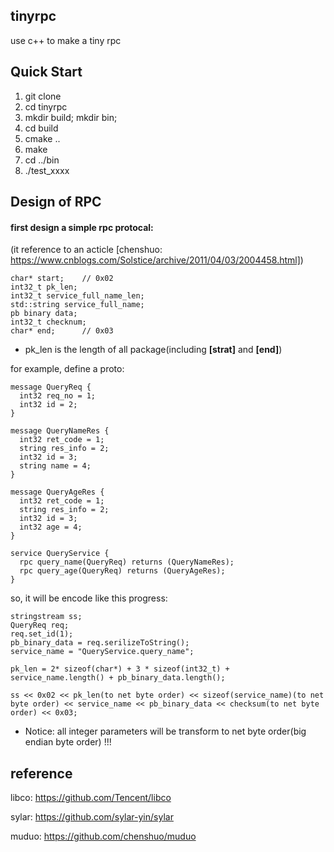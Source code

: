 ## tinyrpc
use c++ to make a tiny rpc

## Quick Start

1. git clone
2. cd tinyrpc
3. mkdir build; mkdir bin;
4. cd build
5. cmake ..
6. make
7. cd ../bin
8. ./test_xxxx

## Design of RPC
#### first design a simple rpc protocal:
(it reference to an acticle [chenshuo: https://www.cnblogs.com/Solstice/archive/2011/04/03/2004458.html])

```
char* start;    // 0x02
int32_t pk_len;
int32_t service_full_name_len;
std::string service_full_name;
pb binary data;
int32_t checknum;
char* end;      // 0x03
```
- pk_len is the length of all package(including **[strat]** and **[end]**)


for example, define a proto:
```
message QueryReq {
  int32 req_no = 1;
  int32 id = 2;
}

message QueryNameRes {
  int32 ret_code = 1;
  string res_info = 2;
  int32 id = 3;
  string name = 4;
}

message QueryAgeRes {
  int32 ret_code = 1;
  string res_info = 2;
  int32 id = 3;
  int32 age = 4;
}

service QueryService {
  rpc query_name(QueryReq) returns (QueryNameRes);
  rpc query_age(QueryReq) returns (QueryAgeRes);
}
```
so, it will be encode like this progress:

```
stringstream ss;
QueryReq req;
req.set_id(1);
pb_binary_data = req.serilizeToString();
service_name = "QueryService.query_name";

pk_len = 2* sizeof(char*) + 3 * sizeof(int32_t) + service_name.length() + pb_binary_data.length();

ss << 0x02 << pk_len(to net byte order) << sizeof(service_name)(to net byte order) << service_name << pb_binary_data << checksum(to net byte order) << 0x03;
```
- Notice: all integer parameters will be transform to net byte order(big endian byte order) !!!


## reference
libco: https://github.com/Tencent/libco

sylar: https://github.com/sylar-yin/sylar

muduo: https://github.com/chenshuo/muduo


